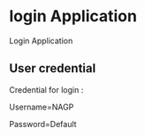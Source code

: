 
# login Application
Login Application

## User credential
Credential for login :

 Username=NAGP
 
 Password=Default
